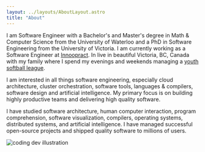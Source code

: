 ```yaml
---
layout: ../layouts/AboutLayout.astro
title: "About"
---
```


I am Software Engineer with a Bachelor's and Master's degree in Math & Computer Science from the University of Waterloo and a PhD in Software Engineering from the University of Victoria. I am currently working as a Software Engineer at [Innoopract](https://innoopract.com/). In live in beautiful Victoria, BC, Canada with my family where I spend my evenings and weekends managing a [youth softball league](https://carnarvon.ca).

I am interested in all things software engineering, especially cloud architecture, cluster orchestration, software tools, languages & compilers, software design and artificial intelligence. My primary focus is on building highly productive teams and delivering high quality software.

I have studied software architecture, human computer interaction, program comprehension, software visualization, compilers, operating systems, distributed systems, and artificial intelligence. I have managed successful open-source projects and shipped quality software to millions of users.

<div>
  <img src="/assets/hero.png" class="sm:w-1/2 mx-auto" alt="coding dev illustration">
</div>


